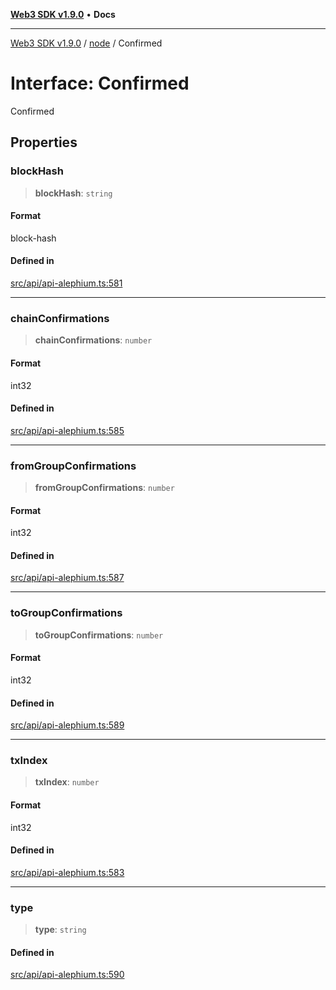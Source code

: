 [**Web3 SDK v1.9.0**](../../../README.md) • **Docs**

***

[Web3 SDK v1.9.0](../../../globals.md) / [node](../README.md) / Confirmed

# Interface: Confirmed

Confirmed

## Properties

### blockHash

> **blockHash**: `string`

#### Format

block-hash

#### Defined in

[src/api/api-alephium.ts:581](https://github.com/Mystic-Nayy/alephium-web3/blob/c1afd789a197ce5fe21f08c2965942090157c33d/packages/web3/src/api/api-alephium.ts#L581)

***

### chainConfirmations

> **chainConfirmations**: `number`

#### Format

int32

#### Defined in

[src/api/api-alephium.ts:585](https://github.com/Mystic-Nayy/alephium-web3/blob/c1afd789a197ce5fe21f08c2965942090157c33d/packages/web3/src/api/api-alephium.ts#L585)

***

### fromGroupConfirmations

> **fromGroupConfirmations**: `number`

#### Format

int32

#### Defined in

[src/api/api-alephium.ts:587](https://github.com/Mystic-Nayy/alephium-web3/blob/c1afd789a197ce5fe21f08c2965942090157c33d/packages/web3/src/api/api-alephium.ts#L587)

***

### toGroupConfirmations

> **toGroupConfirmations**: `number`

#### Format

int32

#### Defined in

[src/api/api-alephium.ts:589](https://github.com/Mystic-Nayy/alephium-web3/blob/c1afd789a197ce5fe21f08c2965942090157c33d/packages/web3/src/api/api-alephium.ts#L589)

***

### txIndex

> **txIndex**: `number`

#### Format

int32

#### Defined in

[src/api/api-alephium.ts:583](https://github.com/Mystic-Nayy/alephium-web3/blob/c1afd789a197ce5fe21f08c2965942090157c33d/packages/web3/src/api/api-alephium.ts#L583)

***

### type

> **type**: `string`

#### Defined in

[src/api/api-alephium.ts:590](https://github.com/Mystic-Nayy/alephium-web3/blob/c1afd789a197ce5fe21f08c2965942090157c33d/packages/web3/src/api/api-alephium.ts#L590)

